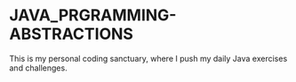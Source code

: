 # JAVA_PRGRAMMING-ABSTRACTIONS
This is my personal coding sanctuary, where I push my daily Java exercises and challenges.
